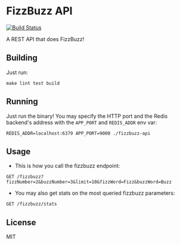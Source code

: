 # FizzBuzz API

[![Build Status](https://travis-ci.com/amnay-mo/fizzbuzz-api.svg?token=zxyRL3yiy4zMBuyCG2my&branch=dev)](https://travis-ci.org/amnay-mo/fizzbuzz-api)

A REST API that does FizzBuzz!

## Building

Just run:

```
make lint test build
```

## Running

Just run the binary!
You may specify the HTTP port and the Redis backend's address with the `APP_PORT` and `REDIS_ADDR` env var:

```
REDIS_ADDR=localhost:6379 APP_PORT=9000 ./fizzbuzz-api
```

## Usage

- This is how you call the fizzbuzz endpoint:

```
GET /fizzbuzz?fizzNumber=2&buzzNumber=3&limit=10&fizzWord=Fizz&buzzWord=Buzz
```

- You may also get stats on the most queried fizzbuzz parameters:

```
GET /fizzbuzz/stats
```

## License

MIT
